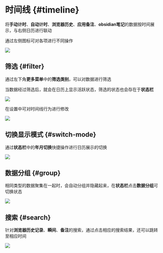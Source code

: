 # 时间线 {#timeline}

将**手动计时**、**自动计时**、**浏览器历史**、**应用备注**、**obsidian笔记**的数据按时间展示，与右侧日历进行联动

通过左侧图标可对各项进行不同操作

![](https://cdn.jsdelivr.net/gh/shion-app/docs/src/public/assets/zh/timeline/timeline.png)


## 筛选 {#filter}

通过左下角**更多菜单**中的**筛选类别**，可以对数据进行筛选

当数据经过筛选后，就会在日历上显示活跃状态，筛选的状态也会存在于**状态栏**

![](https://cdn.jsdelivr.net/gh/shion-app/docs/src/public/assets/zh/timeline/filter.png)

在设置中可对时间线行为进行修改

![](https://cdn.jsdelivr.net/gh/shion-app/docs/src/public/assets/zh/timeline/behavior.png)


## 切换显示模式 {#switch-mode}

通过**状态栏**中的**年月切换**快捷操作进行日历展示的切换

![](https://cdn.jsdelivr.net/gh/shion-app/docs/src/public/assets/zh/timeline/switch-mode.png)

## 数据分组 {#group}

相同类型的数据聚集在一起时，会自动分组并隐藏起来，在**状态栏**点击**数据分组**可切换状态

![](https://cdn.jsdelivr.net/gh/shion-app/docs/src/public/assets/zh/timeline/group.png)


## 搜索 {#search}

针对**浏览器历史记录**、**瞬间**、**备注**的搜索，通过点击相应的搜索结果，还可以跳转至相应时间

![](https://cdn.jsdelivr.net/gh/shion-app/docs/src/public/assets/zh/timeline/search.png)


